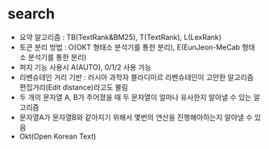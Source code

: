 # search
- 요약 알고리즘 : TB(TextRank&BM25), T(TextRank), L(LexRank)
- 토큰 분리 방법 : O(OKT 형태소 분석기를 통한 분리), E(EunJeon-MeCab 형태소 분석기를 통한 분리)
- 퍼지 기능 사용시 A(AUTO), 0/1/2 사용 가능
- 리벤슈테인 거리 기반 : 러시아 과학자 블라디미르 리벤슈테인이 고안한 알고리즘 편집거리(Edit distance)라고도 불림
- 두 개의 문자열 A, B가 주어졌을 때 두 문자열이 얼마나 유사한지 알아낼 수 있는 알고리즘
- 문자열A가 문자열B와 같아지기 위해서 몇번의 연산을 진행해야하는지 알아낼 수 있음
- Okt(Open Korean Text)
